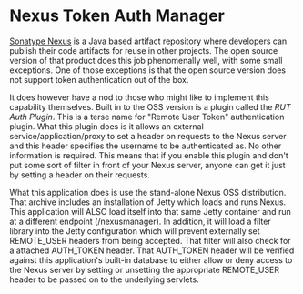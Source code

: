 Nexus Token Auth Manager
========================

[Sonatype Nexus](http://www.sonatype.org/nexus/) is a Java based artifact repository
where developers can publish their code artifacts for reuse in other projects. The
open source version of that product does this job phenomenally well, with some small
exceptions. One of those exceptions is that the open source version does not support
token authentication out of the box. 

It does however have a nod to those who might like to implement this capability 
themselves. Built in to the OSS version is a plugin called the *RUT Auth Plugin*.
This is a terse name for "Remote User Token" authentication plugin. What this
plugin does is it allows an external service/application/proxy to set a header
on requests to the Nexus server and this header specifies the username to be
authenticated as. No other information is required. This means that if you 
enable this plugin and don't put some sort of filter in front of your Nexus
server, anyone can get it just by setting a header on their requests.

What this application does is use the stand-alone Nexus OSS distribution.
That archive includes an installation of Jetty which loads and runs Nexus. This
application will ALSO load itself into that same Jetty container and run at
a different endpoint (/nexusmanager). In addition, it will load a filter
library into the Jetty configuration which will prevent externally set 
REMOTE_USER headers from being accepted. That filter will also check for a 
attached AUTH_TOKEN header. That AUTH_TOKEN header will be verified against
this application's built-in database to either allow or deny access to the
Nexus server by setting or unsetting the appropriate REMOTE_USER header to
be passed on to the underlying servlets.

